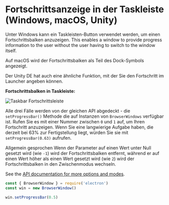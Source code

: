 # Fortschrittsanzeige in der Taskleiste (Windows, macOS, Unity)

Unter Windows kann ein Taskleisten-Button verwendet werden, um einen Fortschrittsbalken anzuzeigen. This enables a window to provide progress information to the user without the user having to switch to the window itself.

Auf macOS wird der Fortschrittsbalken als Teil des Dock-Symbols angezeigt.

Der Unity DE hat auch eine ähnliche Funktion, mit der Sie den Fortschritt im Launcher angeben können.

__Fortschrittsbalken in Taskleiste:__

![Taskbar Fortschrittsleiste](https://cloud.githubusercontent.com/assets/639601/5081682/16691fda-6f0e-11e4-9676-49b6418f1264.png)

Alle drei Fälle werden von der gleichen API abgedeckt - die `setProgressBar()` Methode die auf Instanzen von `BrowserWindows` verfügbar ist. Rufen Sie es mit einer Nummer zwischen `0` und `1` auf, um Ihren Fortschritt anzuzeigen. Wenn Sie eine langwierige Aufgabe haben, die derzeit bei 63% zur Fertigstellung liegt, würden Sie sie mit `setProgressBar(0.63)` aufrufen.

Allgemein gesprochen Wenn der Parameter auf einen Wert unter Null gesetzt wird (wie `-1`) wird der Fortschrittsbalken entfernt, während er auf einen Wert höher als einen Wert gesetzt wird (wie `2`) wird der Fortschrittsbalken in den Zwischenmodus wechseln.

See the [API documentation for more options and modes](../api/browser-window.md#winsetprogressbarprogress-options).

```javascript
const { BrowserWindow } = require('electron')
const win = new BrowserWindow()

win.setProgressBar(0.5)
```
